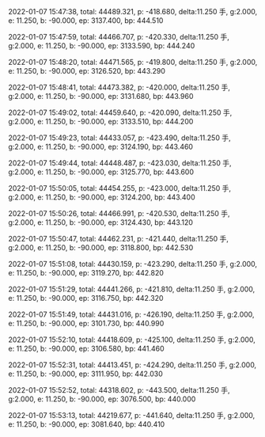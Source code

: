 2022-01-07 15:47:38, total: 44489.321, p: -418.680, delta:11.250 手, g:2.000, e: 11.250, b: -90.000, ep: 3137.400, bp: 444.510

2022-01-07 15:47:59, total: 44466.707, p: -420.330, delta:11.250 手, g:2.000, e: 11.250, b: -90.000, ep: 3133.590, bp: 444.240

2022-01-07 15:48:20, total: 44471.565, p: -419.800, delta:11.250 手, g:2.000, e: 11.250, b: -90.000, ep: 3126.520, bp: 443.290

2022-01-07 15:48:41, total: 44473.382, p: -420.000, delta:11.250 手, g:2.000, e: 11.250, b: -90.000, ep: 3131.680, bp: 443.960

2022-01-07 15:49:02, total: 44459.640, p: -420.090, delta:11.250 手, g:2.000, e: 11.250, b: -90.000, ep: 3133.510, bp: 444.200

2022-01-07 15:49:23, total: 44433.057, p: -423.490, delta:11.250 手, g:2.000, e: 11.250, b: -90.000, ep: 3124.190, bp: 443.460

2022-01-07 15:49:44, total: 44448.487, p: -423.030, delta:11.250 手, g:2.000, e: 11.250, b: -90.000, ep: 3125.770, bp: 443.600

2022-01-07 15:50:05, total: 44454.255, p: -423.000, delta:11.250 手, g:2.000, e: 11.250, b: -90.000, ep: 3124.200, bp: 443.400

2022-01-07 15:50:26, total: 44466.991, p: -420.530, delta:11.250 手, g:2.000, e: 11.250, b: -90.000, ep: 3124.430, bp: 443.120

2022-01-07 15:50:47, total: 44462.231, p: -421.440, delta:11.250 手, g:2.000, e: 11.250, b: -90.000, ep: 3118.800, bp: 442.530

2022-01-07 15:51:08, total: 44430.159, p: -423.290, delta:11.250 手, g:2.000, e: 11.250, b: -90.000, ep: 3119.270, bp: 442.820

2022-01-07 15:51:29, total: 44441.266, p: -421.810, delta:11.250 手, g:2.000, e: 11.250, b: -90.000, ep: 3116.750, bp: 442.320

2022-01-07 15:51:49, total: 44431.016, p: -426.190, delta:11.250 手, g:2.000, e: 11.250, b: -90.000, ep: 3101.730, bp: 440.990

2022-01-07 15:52:10, total: 44418.609, p: -425.100, delta:11.250 手, g:2.000, e: 11.250, b: -90.000, ep: 3106.580, bp: 441.460

2022-01-07 15:52:31, total: 44413.451, p: -424.290, delta:11.250 手, g:2.000, e: 11.250, b: -90.000, ep: 3111.950, bp: 442.030

2022-01-07 15:52:52, total: 44318.602, p: -443.500, delta:11.250 手, g:2.000, e: 11.250, b: -90.000, ep: 3076.500, bp: 440.000

2022-01-07 15:53:13, total: 44219.677, p: -441.640, delta:11.250 手, g:2.000, e: 11.250, b: -90.000, ep: 3081.640, bp: 440.410